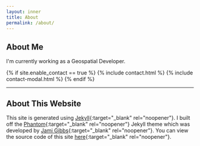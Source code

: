 ```yaml
---
layout: inner
title: About
permalink: /about/
---
```

## About Me
I'm currently working as a Geospatial Developer.

{% if site.enable_contact == true %}
{% include contact.html %}
{% include contact-modal.html %}
{% endif %}

---
## About This Website
This site is generated using [Jekyll](https://jekyllrb.com/){:target="_blank" rel="noopener"}. I built off the [Phantom](https://jekyllthemes.io/theme/phantom){:target="_blank" rel="noopener"} Jekyll theme which was developed by [Jami Gibbs](https://github.com/jamigibbs){:target="_blank" rel="noopener"}. You can view the source code of this site [here](https://github.com/t-ott/t-ott-personal-website){:target="_blank" rel="noopener"}.
